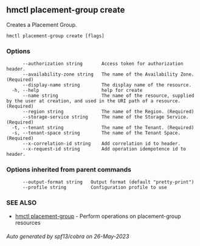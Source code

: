 ## hmctl placement-group create

Creates a Placement Group.

```
hmctl placement-group create [flags]
```

### Options

```
      --authorization string       Access token for authorization header.
      --availability-zone string   The name of the Availability Zone. (Required)
      --display-name string        The display name of the resource.
  -h, --help                       help for create
      --name string                The name of the resource, supplied by the user at creation, and used in the URI path of a resource. (Required)
      --region string              The name of the Region. (Required)
      --storage-service string     The name of the Storage Service. (Required)
  -t, --tenant string              The name of the Tenant. (Required)
  -s, --tenant-space string        The name of the Tenant Space. (Required)
      --x-correlation-id string    Add correlation id to header.
      --x-request-id string        Add operation idempotence id to header.
```

### Options inherited from parent commands

```
      --output-format string   Output format (default "pretty-print")
      --profile string         Configuration profile to use
```

### SEE ALSO

* [hmctl placement-group](hmctl_placement-group.md)	 - Perform operations on placement-group resources

###### Auto generated by spf13/cobra on 26-May-2023
